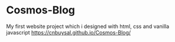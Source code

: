 # Cosmos-Blog
My first website project which i designed with html, css and vanilla javascript
https://cnbuysal.github.io/Cosmos-Blog/
